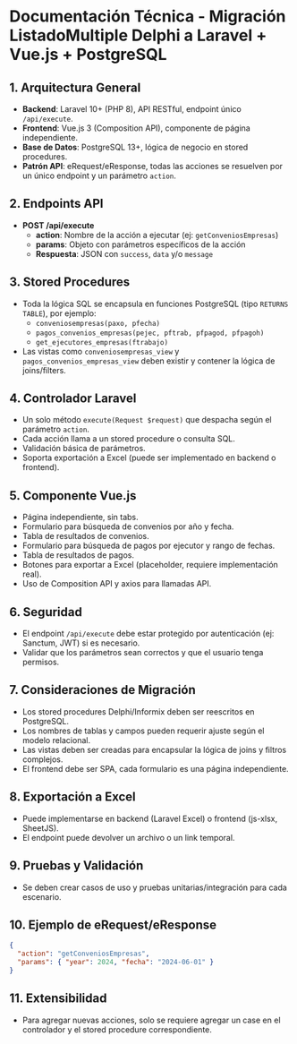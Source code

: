 # Documentación Técnica - Migración ListadoMultiple Delphi a Laravel + Vue.js + PostgreSQL

## 1. Arquitectura General
- **Backend**: Laravel 10+ (PHP 8), API RESTful, endpoint único `/api/execute`.
- **Frontend**: Vue.js 3 (Composition API), componente de página independiente.
- **Base de Datos**: PostgreSQL 13+, lógica de negocio en stored procedures.
- **Patrón API**: eRequest/eResponse, todas las acciones se resuelven por un único endpoint y un parámetro `action`.

## 2. Endpoints API
- **POST /api/execute**
  - **action**: Nombre de la acción a ejecutar (ej: `getConveniosEmpresas`)
  - **params**: Objeto con parámetros específicos de la acción
  - **Respuesta**: JSON con `success`, `data` y/o `message`

## 3. Stored Procedures
- Toda la lógica SQL se encapsula en funciones PostgreSQL (tipo `RETURNS TABLE`), por ejemplo:
  - `conveniosempresas(paxo, pfecha)`
  - `pagos_convenios_empresas(pejec, pftrab, pfpagod, pfpagoh)`
  - `get_ejecutores_empresas(ftrabajo)`
- Las vistas como `conveniosempresas_view` y `pagos_convenios_empresas_view` deben existir y contener la lógica de joins/filters.

## 4. Controlador Laravel
- Un solo método `execute(Request $request)` que despacha según el parámetro `action`.
- Cada acción llama a un stored procedure o consulta SQL.
- Validación básica de parámetros.
- Soporta exportación a Excel (puede ser implementado en backend o frontend).

## 5. Componente Vue.js
- Página independiente, sin tabs.
- Formulario para búsqueda de convenios por año y fecha.
- Tabla de resultados de convenios.
- Formulario para búsqueda de pagos por ejecutor y rango de fechas.
- Tabla de resultados de pagos.
- Botones para exportar a Excel (placeholder, requiere implementación real).
- Uso de Composition API y axios para llamadas API.

## 6. Seguridad
- El endpoint `/api/execute` debe estar protegido por autenticación (ej: Sanctum, JWT) si es necesario.
- Validar que los parámetros sean correctos y que el usuario tenga permisos.

## 7. Consideraciones de Migración
- Los stored procedures Delphi/Informix deben ser reescritos en PostgreSQL.
- Los nombres de tablas y campos pueden requerir ajuste según el modelo relacional.
- Las vistas deben ser creadas para encapsular la lógica de joins y filtros complejos.
- El frontend debe ser SPA, cada formulario es una página independiente.

## 8. Exportación a Excel
- Puede implementarse en backend (Laravel Excel) o frontend (js-xlsx, SheetJS).
- El endpoint puede devolver un archivo o un link temporal.

## 9. Pruebas y Validación
- Se deben crear casos de uso y pruebas unitarias/integración para cada escenario.

## 10. Ejemplo de eRequest/eResponse
```json
{
  "action": "getConveniosEmpresas",
  "params": { "year": 2024, "fecha": "2024-06-01" }
}
```

## 11. Extensibilidad
- Para agregar nuevas acciones, solo se requiere agregar un case en el controlador y el stored procedure correspondiente.


